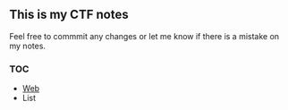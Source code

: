 ## This is my CTF notes

Feel free to commmit any changes or let me know if there is a mistake on my notes.

### TOC

- [Web](/web)
- List
